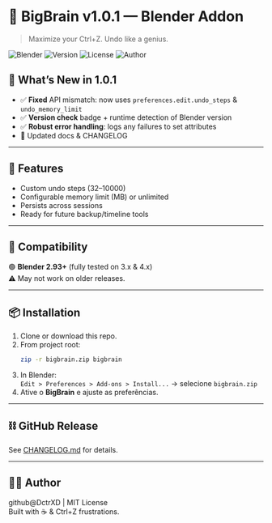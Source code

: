 # 🧠 BigBrain v1.0.1 — Blender Addon  
> Maximize your Ctrl+Z. Undo like a genius.

![Blender](https://img.shields.io/badge/Blender-2.93%2B-orange?logo=blender)
![Version](https://img.shields.io/badge/version-1.0.1-blue)
![License](https://img.shields.io/badge/license-MIT-green)
![Author](https://img.shields.io/badge/author-github@DctrXD-black)

## 🚀 What’s New in 1.0.1

- ✅ **Fixed** API mismatch: now uses `preferences.edit.undo_steps` & `undo_memory_limit`  
- ✅ **Version check** badge + runtime detection of Blender version  
- ✅ **Robust error handling**: logs any failures to set attributes  
- 🔧 Updated docs & CHANGELOG  

---

## 🧩 Features

- Custom undo steps (32–10000)  
- Configurable memory limit (MB) or unlimited  
- Persists across sessions  
- Ready for future backup/timeline tools  

---

## 🎯 Compatibility

🟢 **Blender 2.93+** (fully tested on 3.x & 4.x)  
⚠️ May not work on older releases.

---

## 📦 Installation

1. Clone or download this repo.  
2. From project root:
   ```bash
   zip -r bigbrain.zip bigbrain
   ```
3. In Blender:  
   `Edit > Preferences > Add-ons > Install...` → selecione `bigbrain.zip`  
4. Ative o **BigBrain** e ajuste as preferências.

---

## ⛓️ GitHub Release

See [CHANGELOG.md](CHANGELOG.md) for details.

---

## 🧑‍💻 Author

github@DctrXD | MIT License  
Built with ☕ & Ctrl+Z frustrations.